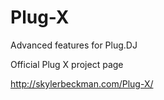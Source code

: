 Plug-X
======

Advanced features for Plug.DJ

Official Plug X project page

http://skylerbeckman.com/Plug-X/
